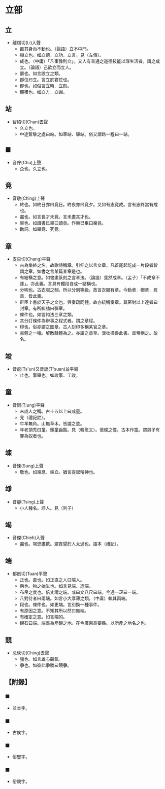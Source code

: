 # 立部

## 立

- 離熠切(Li)入聲
    - 直其身而不動也。（論語）立不中門。
    - 樹立也。如立德．立功．立言。見（左傳）。
    - 成也。（中庸）「凡事豫則立」。又人有普通之道德技能以謀生活者。謂之成立。（論語）己欲立而立人。
    - 置也。如言設立之類。
    - 卽位曰立。言立於君位也。
    - 卽也。如俗言立時．立刻。
    - 體積也。如立方．立圓。

## 站

- 智陷切(Chan)去聲
    - 久立也。
    - 中途暫駐之處曰站。如車站．驛站。俗又謂路一程曰一站。

## ■

- 音佇(Chu)上聲
    - 企也。久立也。

## 竟

- 音敬(Ching)上聲
    - 終也。如終日亦曰竟日。終夜亦曰竟夕。又如有志竟成。言有志終當有成也。
    - 盡也。如言長才未竟。言未盡其才也。
    - 畢也。如讀書已畢曰讀竟。作樂已畢曰樂竟。
    - 助詞。如畢竟．究竟。

## 章

- 支央切(Chang)平聲
    - 古為樂終之名。故歌詩稱章。引伸之以言文章。凡首尾起訖成一片段者皆謂之章。如書之言某篇某章是也。
    - 有結構之意。如書畫篆刻之言章法。（論語）斐然成章。（孟子）「不成章不達」。亦此義。言具有體段自成一結構也。
    - 分明也。古衣服之制。所以分別等級。故言衣服有章。今勳章．帽章．肩章．皆此義。
    - 群臣上書於天子之文也。與奏疏同體。故亦統稱奏章。其密封以上達者曰封章。有所糾劾曰彈章。
    - 條件也。如言約法三章之類。
    - 其分訂條件為辦事之程式者。謂之章程。
    - 印也。俗亦謂之圖章。古人刻印多稱某官之章。
    - 書體之一種。解散隸體為之。亦謂之章草。漢杜操善此書。章帝稱之。故名。

## 竣

- 音逡(Ts'un)又音詮(T'suan)並平聲
    - 止也。事畢也。如竣事．工竣。

## 童

- 音同(T;ung)平聲
    - 未成人之稱。古十五以上曰成童。
    - 見（禮記註）。
    - 牛羊無角。山無草木。皆謂之童。
    - 年老頂禿曰童。頭童齒豁。見（韓愈文）。億僕之僮。古本作童。謂男子有罪為奴者也。

## 竦

- 音悚(Sung)上聲
    - 敬也。如竦息．竦立。猶言提起精神也。

## 竫

- 音靜(Tsing)上聲
    - 小人種名。竫人。見（列子）

## 竭

- 音傑(Chieh)入聲
    - 盡也。竭忠盡歡。謂責望於人太過也。語本（禮記）。

## 端

- 都剜切(Tuan)平聲
    - 正也。直也。如正直之人曰端人。
    - 萌也。物之始生也。如言見端．造端。
    - 布帛之度也。倍丈謂之端。或曰文八尺曰端。今通一疋曰一端。
    - 凡對待者曰兩端。如言小大厚薄之類。（中庸）執其兩端。
    - 段也。條件也。如更端。言別換一種事件。
    - 有原因之意。不知其所以然曰無端。
    - 有確定之意。如言端的。
    - 硯石曰端。端溪為產硯之地。在今廣東高要縣。以所產之地名之也。

## 競

- 忌映切(Ching)去聲
    - 彊也。如言雄心競氣。
    - 爭也。如彼此爭勝曰競爭。

## 【附錄】

### ■
- 並本字。

### ■
- 古俟字。

### ■
- 俗豎字。

### ■
- 俗競字。

